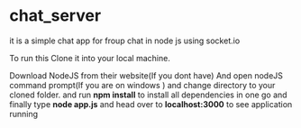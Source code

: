 # chat_server

it is a simple chat app   for froup chat  in node js using socket.io


To run this Clone it into your local machine.

Download NodeJS from their website(If you dont have)
And open nodeJS command prompt(If you are on windows ) and 
change directory to your cloned folder.
and run
**npm install** 
to install all dependencies in one go and finally type 
**node app.js** 
and head over to **localhost:3000** to see application running
```


